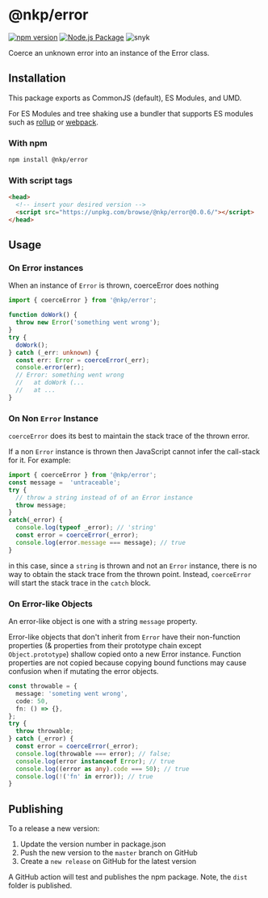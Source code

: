 # @nkp/error

[![npm version](https://badge.fury.io/js/%40nkp%2Ferror.svg)](https://badge.fury.io/js/%40nkp%2Ferror)
[![Node.js Package](https://github.com/NickKelly1/nkp-error/actions/workflows/npm-publish.yml/badge.svg)](https://github.com/NickKelly1/nkp-error/actions/workflows/npm-publish.yml)
![snyk](https://snyk-widget.herokuapp.com/badge/npm/%40nkp%2Ferror/badge.svg)

Coerce an unknown error into an instance of the Error class.

## Installation

This package exports as CommonJS (default), ES Modules, and UMD.

For ES Modules and tree shaking use a bundler that supports ES modules such as [rollup](https://rollupjs.org/guide/en/) or [webpack](https://webpack.js.org/).

### With npm

```sh
npm install @nkp/error
```

### With script tags

```html
<head>
  <!-- insert your desired version -->
  <script src="https://unpkg.com/browse/@nkp/error@0.0.6/"></script>
</head>

```

## Usage

### On Error instances

When an instance of `Error` is thrown, coerceError does nothing

```ts
import { coerceError } from '@nkp/error';

function doWork() {
  throw new Error('something went wrong');
}
try {
  doWork();
} catch (_err: unknown) {
  const err: Error = coerceError(_err);
  console.error(err);
  // Error: something went wrong
  //   at doWork (...
  //   at ...
}
```

### On Non `Error` Instance

`coerceError` does its best to maintain the stack trace of the thrown error.

If a non `Error` instance is thrown then JavaScript cannot infer the call-stack for it. For example:

``` ts
import { coerceError } from '@nkp/error';
const message =  'untraceable';
try {
  // throw a string instead of of an Error instance
  throw message;
}
catch(_error) {
  console.log(typeof _error); // 'string'
  const error = coerceError(_error);
  console.log(error.message === message); // true
}
```

in this case, since a `string` is thrown and not an `Error` instance, there is no way to obtain the stack trace from the thrown point. Instead, `coerceError` will start the stack trace in the `catch` block.

### On Error-like Objects

An error-like object is one with a string `message` property.

Error-like objects that don't inherit from `Error` have their non-function properties (& properties from their prototype chain except `Object.prototype`) shallow copied onto a new Error instance. Function properties are not copied because copying bound functions may cause confusion when if mutating the error objects.

```ts
const throwable = {
  message: 'someting went wrong',
  code: 50,
  fn: () => {},
};
try {
  throw throwable;
} catch (_error) {
  const error = coerceError(_error);
  console.log(throwable === error); // false;
  console.log(error instanceof Error); // true
  console.log((error as any).code === 50); // true
  console.log(!('fn' in error)); // true
}
```

## Publishing

To a release a new version:

1. Update the version number in package.json
2. Push the new version to the `master` branch on GitHub
3. Create a `new release` on GitHub for the latest version

A GitHub action will test and publishes the npm package. Note, the `dist` folder is published.
